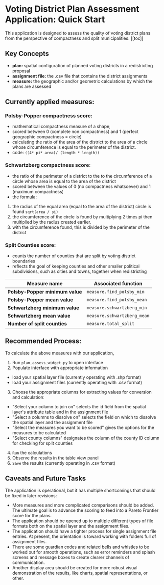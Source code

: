 # Voting District Plan Assessment Application: Quick Start

This application is designed to assess the quality of voting district plans from the perspective of compactness and split municipalities. 
[[toc]]
## Key Concepts
- **plan:** spatial configuration of planned voting districts in a redistricting proposal
- **assignment file:** the .csv file that contains the district assignments
- **measure:** the geographic and/or geometric calculations by which the plans are assessed

## Currently applied measures:
### Polsby-Popper compactness score:
- mathematical compactness measure of a shape; 
- scored between 0 (complete non compactness) and 1 (perfect geographic compactness = circle)
- calculating the ratio of the area of the district to the area of a circle whose circumference is equal to the perimeter of the district.
- code: `((4* pi* area)/ (length * length))`

### Schwartzberg compactness score:
- the ratio  of the perimeter of a district to the
to the circumference of a circle whose area is equal to the area of the district
- scored between the values of 0 (no compactness whatsoever) and 1 (maximum compactness) 
- the formula: 
1. the radius of the equal area (equal to the area of the district) circle is found  `sqrt(area / pi)`
2. the circumference of the circle is found by  multiplying 2 times pi then multiplied by  the radius created earlier.
3. with the circumference found, this is divided by the perimeter  of the district

### Split Counties score: 
- counts the number of counties that are split by voting district boundaries
- reflects the goal of keeping counties and other smaller political subdivisions, such as cities and towns, together when redistricting


|  **Measure name** |   **Associated function**    |
| ----------------- | ------------------- |
|  **Polsby-Popper minimum value** |   `measure.find_polsby_min`  |
|  **Polsby-Popper mean value**    |   `measure.find_polsby_mean` |
|  **Schwartzberg minimum value**  |   `measure.schwartzberg_min` |
|  **Schwartzberg mean value**     |   `measure.schwartzberg_mean`|
|  **Number of split counties**    |   `measure.total_split`      |

## Recommended Process:
To calculate the above measures with our application,
1. Run `plan_assess_widget.py` to open interface
2. Populate interface with appropriate information
- load your spatial layer file (currently operating with .shp format)
- load your assignment files (currently operating with .csv format)
3. Choose the appropriate columns for extracting values for conversion and calculation:
-  "Select your column to join on" selects the id field from the spatial layer's attribute table and in the assignment file
-  "Select a columns to dissolve on" selects the field on which to dissolve the spatial layer and the assignment file
-  "Select the measures you want to be scored" gives the options for the measures to be calculated
-  "Select county columns" designates the column of the county ID column for checking for split counties
4. `Run` the calculations
5. Observe the results in the table view panel
6. `Save` the results (currently operating in .csv format)

##  Caveats and Future Tasks
The application is operational, but it has multiple shortcomings that should be fixed in later revisions:
- More measures and more complicated comparisons should be added. The ultimate goal is to advance the scoring to feed into a Pareto Frontier score for the plans.
- The application should be opened up to multiple different types of file formats both on the spatial layer and the assignment files.
- The application should have a tighter process for single assignment file entries. At present, the orientation is toward working with folders full of assignment files.
- There are some guardian codes and related bells and whistles to be worked out for smooth operations, such as error reminders and splash screens and message boxes to create clearer channels of communication.
- Another display area should be created for more robust visual demonstration of the results, like charts, spatial representations, or other.